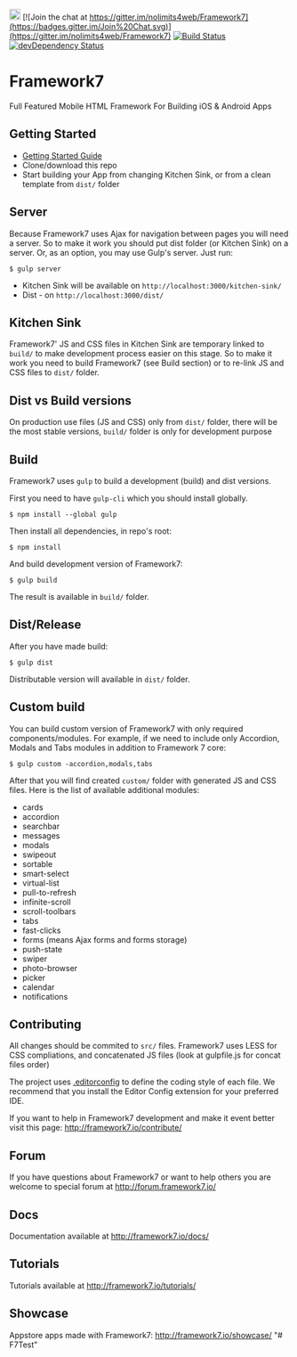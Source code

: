 <a href="https://www.patreon.com/vladimirkharlampidi"><img src="https://cdn.framework7.io/i/support-badge.png" height="20"></a>
[![Join the chat at https://gitter.im/nolimits4web/Framework7](https://badges.gitter.im/Join%20Chat.svg)](https://gitter.im/nolimits4web/Framework7)
[![Build Status](https://travis-ci.org/nolimits4web/Framework7.svg?branch=master)](https://travis-ci.org/nolimits4web/Framework7)
[![devDependency Status](https://david-dm.org/nolimits4web/framework7/dev-status.svg)](https://david-dm.org/nolimits4web/framework7#info=devDependencies)

Framework7
==========

Full Featured Mobile HTML Framework For Building iOS & Android Apps

## Getting Started
  * [Getting Started Guide](http://www.idangero.us/framework7/get-started/)
  * Clone/download this repo
  * Start building your App from changing Kitchen Sink, or from a clean template from `dist/` folder

## Server

Because Framework7 uses Ajax for navigation between pages you will need a server. So to make it work you should put dist folder (or Kitchen Sink) on a server. Or, as an option, you may use Gulp's server. Just run:

```
$ gulp server
```

  * Kitchen Sink will be available on `http://localhost:3000/kitchen-sink/`
  * Dist - on `http://localhost:3000/dist/`

## Kitchen Sink

Framework7' JS and CSS files in Kitchen Sink are temporary linked to `build/` to make development process easier on this stage. So to make it work you need to build Framework7 (see Build section) or to re-link JS and CSS files to `dist/` folder.

## Dist vs Build versions

On production use files (JS and CSS) only from `dist/` folder, there will be the most stable versions, `build/` folder is only for development purpose

## Build

Framework7 uses `gulp` to build a development (build) and dist versions.

First you need to have `gulp-cli` which you should install globally.

```
$ npm install --global gulp
```

Then install all dependencies, in repo's root:

```
$ npm install
```

And build development version of Framework7:
```
$ gulp build
```

The result is available in `build/` folder.

## Dist/Release

After you have made build:

```
$ gulp dist
```

Distributable version will available in `dist/` folder.

## Custom build

You can build custom version of Framework7 with only required components/modules. For example, if we need to include only Accordion, Modals and Tabs modules in addition to Framework 7 core:

```
$ gulp custom -accordion,modals,tabs
```
After that you will find created `custom/` folder with generated JS and CSS files. Here is the list of available additional modules:

* cards
* accordion
* searchbar
* messages
* modals
* swipeout
* sortable
* smart-select
* virtual-list
* pull-to-refresh
* infinite-scroll
* scroll-toolbars
* tabs
* fast-clicks
* forms (means Ajax forms and forms storage)
* push-state
* swiper
* photo-browser
* picker
* calendar
* notifications

## Contributing

All changes should be commited to `src/` files. Framework7 uses LESS for CSS compliations, and concatenated JS files (look at gulpfile.js for concat files order)

The project uses [.editorconfig](http://editorconfig.org/) to define the coding style of each file. We recommend that you install the Editor Config extension for your preferred IDE.

If you want to help in Framework7 development and make it event better visit this page: http://framework7.io/contribute/

## Forum

If you have questions about Framework7 or want to help others you are welcome to special forum at http://forum.framework7.io/

## Docs

Documentation available at http://framework7.io/docs/

## Tutorials

Tutorials available at http://framework7.io/tutorials/

## Showcase

Appstore apps made with Framework7: http://framework7.io/showcase/
"# F7Test" 
